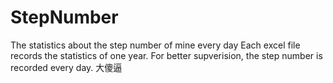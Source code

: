 # StepNumber
The statistics about the step number of mine every day
Each excel file records the statistics of one year. For better supverision, the step number is recorded every day.
大傻逼
